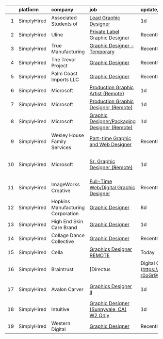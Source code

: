 

|    | platform    | company                           | job                                                                                                                                                            | update_time   | location                      |
|---:|:------------|:----------------------------------|:---------------------------------------------------------------------------------------------------------------------------------------------------------------|:--------------|:------------------------------|
|  1 | SimplyHired | Associated Students of            | [Lead Graphic Designer](https://www.simplyhired.com/job/vuDUxtDlx9KcZxmz6VZknwRP0jOpWub0jZOjR4VgfduCH9oqDwjiUw?q=graphic+designer)                             | 1d            | San Jose, CA                  |
|  2 | SimplyHired | Uline                             | [Private Label Graphic Designer](https://www.simplyhired.com/job/gaU7wG-0MokVf1_JRYGiyTzy8gVqJplpjUfErgk8B2FmWrZf0ZLp5Q?q=graphic+designer)                    | Recently      | Pleasant Prairie, WI          |
|  3 | SimplyHired | True Manufacturing                | [Graphic Designer - Temporary](https://www.simplyhired.com/job/46dkVfY7FfUfIj1YXCM7qMlhFG3uUkZHL4TNyrWSEU0jF2k1dSDiaA?q=graphic+designer)                      | Recently      | O'Fallon, MO                  |
|  4 | SimplyHired | The Trevor Project                | [Graphic Designer](https://www.simplyhired.com/job/tjrBtD4PzDL4mp3c9dNFO-7eBUYEV-Bb7xcxXZXeqx57IQRsJW7umA?q=graphic+designer)                                  | Recently      | United States                 |
|  5 | SimplyHired | Palm Coast Imports LLC            | [Graphic Designer](https://www.simplyhired.com/job/kKobW7k1gnYQkl-jL7sMta56lKgfogUpACvfzDv-l2rjI3qnycKqxg?q=graphic+designer)                                  | Recently      | Memphis, TN                   |
|  6 | SimplyHired | Microsoft                         | [Production Graphic Artist (Remote)](https://www.simplyhired.com/job/JBx3b0f5DwRLPAdFtUxnAcHaE5MJjAA9UF-b831aOITEVLMGCUU2HA?q=graphic+designer)                | 1d            | Stillwater, OK                |
|  7 | SimplyHired | Microsoft                         | [Production Graphic Designer (Remote)](https://www.simplyhired.com/job/qibfMGHNS-O2uCOuwFExmhueOjadXfgWHZR_aUANY9gRf0mxdBpv2Q?q=graphic+designer)              | 1d            | Tuscarawas, OH                |
|  8 | SimplyHired | Microsoft                         | [Graphic Designer/Packaging Designer (Remote)](https://www.simplyhired.com/job/Z09Gfr3hxSYDwBafVm0LV46Dl3TfBVE_Q-n7S1EdNCKC7mVwAhUH2Q?q=graphic+designer)      | 1d            | Elko, NV                      |
|  9 | SimplyHired | Wesley House Family Services      | [Part-time Graphic and Web Designer](https://www.simplyhired.com/job/pyUHeVoArJL0-TnUUFW1vTZSW31Ej8YRfJdTzOe8VewvRIN7gLgaUQ?q=graphic+designer)                | Recently      | Key Largo, FL                 |
| 10 | SimplyHired | Microsoft                         | [Sr. Graphic Designer (Remote)](https://www.simplyhired.com/job/iChJhIV1xa81pesEJuDkuIQAmHc1qZeb2dBp8Pvs1LAZD2T47u_WUA?q=graphic+designer)                     | 1d            | Winston-Salem, NC +1 location |
| 11 | SimplyHired | ImageWorks Creative               | [Full-Time Web/Digital Graphic Designer](https://www.simplyhired.com/job/rBERdG8xJpw38KMmqxZna8npH6FlatpwfHUnC4JW08rXI5GSPN1boQ?q=graphic+designer)            | Recently      | Ashburn, VA                   |
| 12 | SimplyHired | Hopkins Manufacturing Corporation | [Graphic Designer](https://www.simplyhired.com/job/hVsKXW0FadfSFauDGUjKgYN-Zw4Yggo3JXSEeLS3PzOtzT5rEVdX8A?q=graphic+designer)                                  | 8d            | Emporia, KS                   |
| 13 | SimplyHired | High End Skin Care Brand          | [Graphic Designer](https://www.simplyhired.com/job/Y5VepD5sbNjv5pZknvdTolHG_A7nbm8whQXyMjZLfT-fpKnHH_nXkw?q=graphic+designer)                                  | 1d            | Remote                        |
| 14 | SimplyHired | Collage Dance Collective          | [Graphic Designer](https://www.simplyhired.com/job/AbAKH_jqf3iEMAv6mKdTNH_n7HnCfuwPW3WJh60IK27_5U6qyfF_nQ?q=graphic+designer)                                  | Recently      | Memphis, TN                   |
| 15 | SimplyHired | Cella                             | [Graphics Designer REMOTE](https://www.simplyhired.com/job/tF7f1GQROBnMonb7L7XEqwsAKYkrnVOCFajNPaie4KCVTG-EJOEghw?q=graphic+designer)                          | Today         | Ridgefield, CT                |
| 16 | SimplyHired | Braintrust                        | [Directus | Digital Graphic Designer (Direct Hire)](https://www.simplyhired.com/job/uG15KEBduWPuQGCM5xP4DjOySYh_xQbjWCWd2dEbZQD2-r0oGr9wzg?q=graphic+designer) | 1d            | San Francisco, CA             |
| 17 | SimplyHired | Avalon Carver                     | [Graphics Designer II](https://www.simplyhired.com/job/Z7J75p3A4QDh1sN9t4Tq1MwJ9ej0BNOsKDGHH4uE8Ec_4Z3sh3D8fw?q=graphic+designer)                              | 1d            | San Jose, CA +4 locations     |
| 18 | SimplyHired | Intuitive                         | [Graphic Designer (Sunnyvale, CA) W2 Only](https://www.simplyhired.com/job/7iWjz1cSUo47HkLpStw63tRlthzfzR38bt8UgkUZc3W8rXruuH3nuw?q=graphic+designer)          | 1d            | Sunnyvale, CA                 |
| 19 | SimplyHired | Western Digital                   | [Graphic Designer](https://www.simplyhired.com/job/Aj0dZgDVVZxLuV2y4pr2Hqkv8udi3S7SvFzGvqL0G2x3e7NYrMnjZQ?q=graphic+designer)                                  | Recently      | San Jose, CA                  |